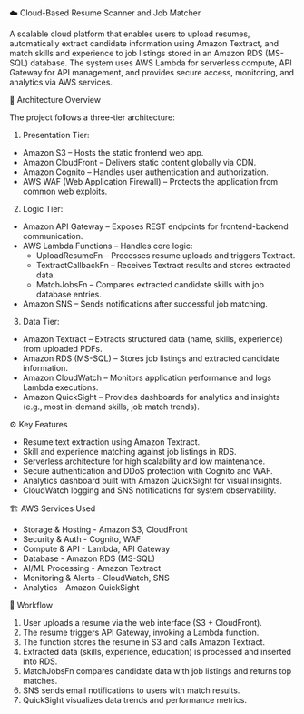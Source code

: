☁️ Cloud-Based Resume Scanner and Job Matcher

A scalable cloud platform that enables users to upload resumes, automatically extract candidate information using Amazon Textract, and match skills and experience to job listings stored in an Amazon RDS (MS-SQL) database. The system uses AWS Lambda for serverless compute, API Gateway for API management, and provides secure access, monitoring, and analytics via AWS services.

🧩 Architecture Overview

The project follows a three-tier architecture:

1. Presentation Tier:

  - Amazon S3 – Hosts the static frontend web app.
  - Amazon CloudFront – Delivers static content globally via CDN.
  - Amazon Cognito – Handles user authentication and authorization.
  - AWS WAF (Web Application Firewall) – Protects the application from common web exploits.

2. Logic Tier:

  - Amazon API Gateway – Exposes REST endpoints for frontend-backend communication.
  - AWS Lambda Functions – Handles core logic:
      - UploadResumeFn – Processes resume uploads and triggers Textract.
      - TextractCallbackFn – Receives Textract results and stores extracted data.
      - MatchJobsFn – Compares extracted candidate skills with job database entries.
  - Amazon SNS – Sends notifications after successful job matching.


3. Data Tier:

  - Amazon Textract – Extracts structured data (name, skills, experience) from uploaded PDFs.
  - Amazon RDS (MS-SQL) – Stores job listings and extracted candidate information.
  - Amazon CloudWatch – Monitors application performance and logs Lambda executions.
  - Amazon QuickSight – Provides dashboards for analytics and insights (e.g., most in-demand skills, job match trends).

⚙️ Key Features

  - Resume text extraction using Amazon Textract.
  - Skill and experience matching against job listings in RDS.
  - Serverless architecture for high scalability and low maintenance.
  - Secure authentication and DDoS protection with Cognito and WAF.
  - Analytics dashboard built with Amazon QuickSight for visual insights.
  - CloudWatch logging and SNS notifications for system observability.

🏗️ AWS Services Used

  - Storage & Hosting -	Amazon S3, CloudFront
  - Security & Auth	- Cognito, WAF
  - Compute & API	- Lambda, API Gateway
  - Database	- Amazon RDS (MS-SQL)
  - AI/ML Processing	- Amazon Textract
  - Monitoring & Alerts	- CloudWatch, SNS
  - Analytics	- Amazon QuickSight

🚀 Workflow

  1. User uploads a resume via the web interface (S3 + CloudFront).
  2. The resume triggers API Gateway, invoking a Lambda function.
  3. The function stores the resume in S3 and calls Amazon Textract.
  4. Extracted data (skills, experience, education) is processed and inserted into RDS.
  5. MatchJobsFn compares candidate data with job listings and returns top matches.
  6. SNS sends email notifications to users with match results.
  7. QuickSight visualizes data trends and performance metrics.
